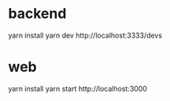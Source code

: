 # backend
yarn install
yarn dev
http://localhost:3333/devs

# web
yarn install
yarn start
http://localhost:3000
